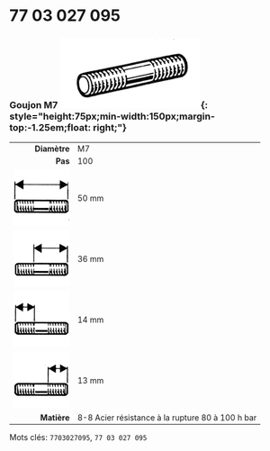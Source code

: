 # 77 03 027 095

### Goujon M7 ![](../assets/images/parts/stud.png){: style="height:75px;min-width:150px;margin-top:-1.25em;float: right;"}

|   |   |
|---:|---|
**Diamètre** | M7
**Pas** | 100
![](../assets/images/stud_total.png) | 50 mm
![](../assets/images/stud_total_right.png) | 36 mm
![](../assets/images/stud_left.png) | 14 mm
![](../assets/images/stud_right.png) | 13 mm
**Matière** | 8-8 Acier résistance à la rupture 80 à 100 h bar

Mots clés: `7703027095`, `77 03 027 095`
